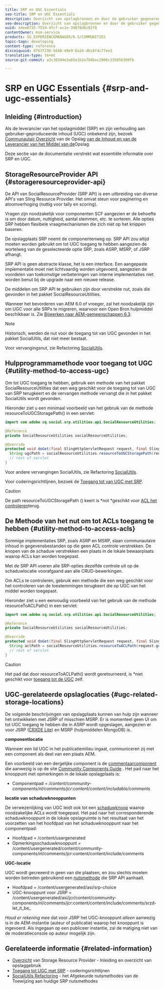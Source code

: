 ```yaml
---
title: SRP en UGC Essentials
seo-title: SRP en UGC Essentials
description: Overzicht van opslagbronnen en door de gebruiker gegenereerde inhoud
seo-description: Overzicht van opslagbronnen en door de gebruiker gegenereerde inhoud
uuid: a4ee8725-f554-4fcf-ac1e-34878d6c02f8
contentOwner: msm-service
products: SG_EXPERIENCEMANAGER/6.5/COMMUNITIES
topic-tags: developing
content-type: reference
discoiquuid: 0763f236-5648-49e9-8a24-dbc8f4c77ee3
translation-type: tm+mt
source-git-commit: a3c303d4e3a85e1b2e794bec2006c335056309fb

---
```



# SRP en UGC Essentials {#srp-and-ugc-essentials}

## Inleiding {#introduction}

Als de leverancier van het opslagmiddel (SRP) en zijn verhouding aan gebruiker-geproduceerde inhoud (UGC) onbekend zijn, bezoek [Communautair Overzicht](working-with-srp.md) van de Opslag [van de Inhoud en van de Leverancier van het Middel van de](srp.md)Opslag.

Deze sectie van de documentatie verstrekt wat essentiële informatie over SRP en UGC.

## StorageResourceProvider API {#storageresourceprovider-api}

De API van SocialResourceProvider (SRP API) is een uitbreiding van diverse API&#39;s van Sling Resource Provider. Het omvat steun voor paginering en atoomverhoging (nuttig voor tally en scoring).

Vragen zijn noodzakelijk voor componenten SCF aangezien er de behoefte is om door datum, nuttigheid, aantal stemmen, etc. te sorteren. Alle opties SRP hebben flexibele vraagmechanismen die zich niet op het knippen baseren.

De opslagplaats SRP neemt de componentenweg op. SRP API zou altijd moeten worden gebruikt om tot UGC toegang te hebben aangezien de wortelweg van de geselecteerde optie SRP, zoals ASRP, MSRP, of JSRP afhangt.

SRP API is geen abstracte klasse, het is een interface. Een aangepaste implementatie moet niet lichtvaardig worden uitgevoerd, aangezien de voordelen van toekomstige verbeteringen van interne implementaties niet worden benut bij de upgrade naar een nieuwe release.

De middelen om SRP API te gebruiken zijn door verstrekte nut, zoals die gevonden in het pakket SocialResourceUtilities.

Wanneer het bevorderen van AEM 6.0 of vroeger, zal het noodzakelijk zijn om UGC voor alle SRPs te migreren, waarvoor een Open Bron hulpmiddel beschikbaar is. Zie [Bijwerken naar AEM-gemeenschappen 6.3](upgrade.md).

>[!NOTE]
>
>Historisch, werden de nut voor de toegang tot van UGC gevonden in het pakket SocialUtils, dat niet meer bestaat.
>
>Voor vervangingsnut, zie Refactoring [SocialUtils](socialutils.md).

## Hulpprogrammamethode voor toegang tot UGC {#utility-method-to-access-ugc}

Om tot UGC toegang te hebben, gebruik een methode van het pakket SocialResourceUtilities dat een weg geschikt voor de toegang tot van UGC van SRP terugkeert en de vervangen methode vervangt die in het pakket SocialUtils wordt gevonden.

Hieronder ziet u een minimaal voorbeeld van het gebruik van de methode resourceToUGCStoragePath() in een servlet:

```java
import com.adobe.cq.social.srp.utilities.api.SocialResourceUtilities;

@Reference
private SocialResourceUtilities socialResourceUtilities;

@Override
protected void doGet(final SlingHttpServletRequest request, final SlingHttpServletResponse response) throws ServletException, IOException {
  String ugcPath = socialResourceUtilities.resourceToUGCStoragePath(request.getResource());
  // rest of servlet
}
```

Voor andere vervangingen SocialUtils, zie Refactoring [SocialUtils](socialutils.md).

Voor coderingsrichtlijnen, bezoek de [Toegang tot van UGC met SRP](accessing-ugc-with-srp.md).

>[!CAUTION]
>
>De path resourceToUGCStoragePath () keert is *not *geschikt voor [ACL het controleren](srp.md#for-access-control-acls)terug.

## De Methode van het nut om tot ACLs toegang te hebben {#utility-method-to-access-acls}

Sommige implementaties SRP, zoals ASRP en MSRP, slaan communautaire inhoud in gegevensbestanden op die geen ACL controle verstrekken. De knopen van de schaduw verstrekken een plaats in de lokale bewaarplaats waarop ACLs kan worden toegepast.

Met de SRP API voeren alle SRP-opties dezelfde controle uit op de schaduwlocatie voorafgaand aan alle CRUD-bewerkingen.

Om ACLs te controleren, gebruik een methode die een weg geschikt voor het controleren van de toestemmingen terugkeert die op UGC van het middel worden toegepast.

Hieronder ziet u een eenvoudig voorbeeld van het gebruik van de methode resourceToACLPath() in een servlet:

```java
import com.adobe.cq.social.srp.utilities.api.SocialResourceUtilities;

@Reference
private SocialResourceUtilities socialResourceUtilities;

@Override
protected void doGet(final SlingHttpServletRequest request, final SlingHttpServletResponse response) throws ServletException, IOException {
  String aclPath = socialResourceUtilities.resourceToACLPath(request.getResource());
  // rest of servlet
}
```

>[!CAUTION]
>
>Het pad dat door resourceToACLPath() wordt geretourneerd, is *niet geschikt voor [toegang tot de UGC](#utility-method-to-access-acls) zelf.

## UGC-gerelateerde opslaglocaties {#ugc-related-storage-locations}

De volgende beschrijvingen van opslagplaats kunnen van hulp zijn wanneer het ontwikkelen met JSRP of misschien MSRP. Er is momenteel geen UI om tot UGC toegang te hebben die in ASRP wordt opgeslagen, aangezien er voor JSRP ([CRXDE Lite](../../help/sites-developing/developing-with-crxde-lite.md)) en MSRP (hulpmiddelen MongoDB) is.

**componentlocatie**

Wanneer een lid UGC in het publicatiemilieu ingaat, communiceren zij met een component als deel van een plaats AEM.

Een voorbeeld van een dergelijke component is de [commentaarcomponent](http://localhost:4502/content/community-components/en/comments.html) die aanwezig is op de site [Community Components Guide](components-guide.md) . Het pad naar het knooppunt met opmerkingen in de lokale opslagplaats is:

* Componentpad = */content/community-components/nl/comments/jcr:content/content/includable/comments*

**locatie van schaduwknooppunten**

De verwezenlijking van UGC leidt ook tot een [schaduwknoop](srp.md#about-shadow-nodes-in-jcr) waarop noodzakelijke ACLs wordt toegepast. Het pad naar het corresponderende schaduwknooppunt in de lokale opslagruimte is het resultaat van het voorzetten van het hoofdpad van het schaduwknooppunt naar het componentpad:

* Hoofdpad = /content/usergenerated
* Opmerkingsschaduwknooppunt = /content/usergenerated/content/community-components/nl/comments/jcr:content/content/include/comments

**UGC-locatie**

UGC wordt gecreeerd in geen van die plaatsen, en zou slechts moeten worden betreden gebruikend een [nutsmethode](#utility-method-to-access-ugc) die SRP API aanhaalt.

* Hoofdpad = /content/usergenerated/asi/srp-choice
* UGC-knooppunt voor JSRP = /content/usergenerated/asi/jcr/content/community-components/nl/comments/jcr:content/content/include/comments/srzd-let_it_be_

*Houd er rekening mee* dat voor JSRP het UGC-knooppunt *alleen* aanwezig is in de AEM-instantie (auteur of publicatie) waarop het knooppunt is ingevoerd. Als ingegaan op een publiceer instantie, zal de matiging niet van de moderatieconsole op auteur mogelijk zijn.

## Gerelateerde informatie {#related-information}

* [Overzicht](srp.md) van Storage Resource Provider - Inleiding en overzicht van opslaggebruik
* [Toegang tot UGC met SRP](accessing-ugc-with-srp.md) - coderingsrichtlijnen
* [SocialUtils Refactoring](socialutils.md) - het Afgekeurde nutsmethodes van de Toewijzing aan huidige SRP nutsmethodes

